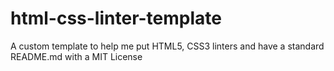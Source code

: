 # html-css-linter-template
A custom template to help me put HTML5, CSS3 linters and have a standard README.md with a MIT License
